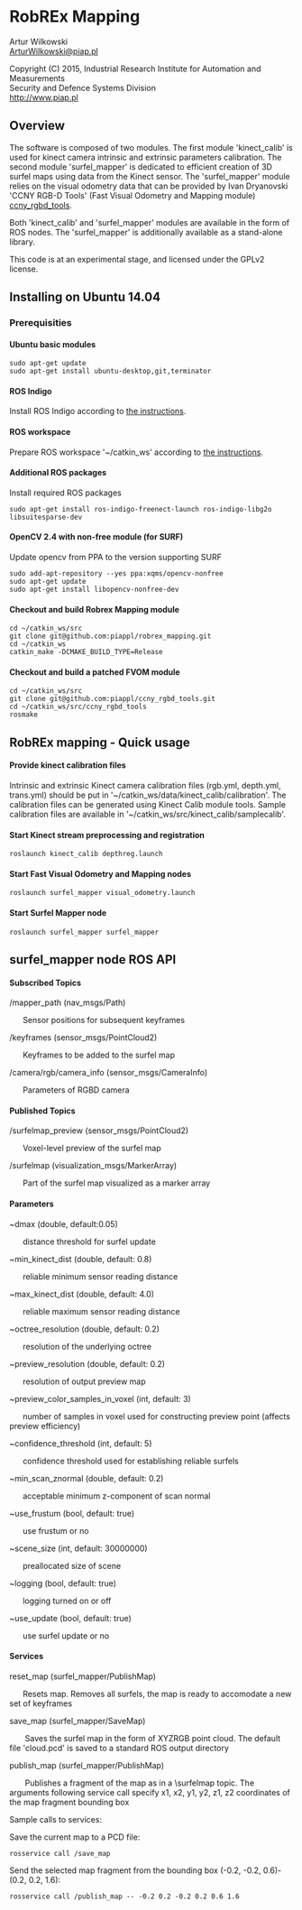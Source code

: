 RobREx Mapping
==============

Artur Wilkowski  
<ArturWilkowski@piap.pl>

Copyright (C) 2015, Industrial Research Institute for Automation and Measurements  
Security and Defence Systems Division   
<http://www.piap.pl>

Overview
--------

The software is composed of two modules. The first module 'kinect_calib' is used for kinect camera intrinsic and extrinsic parameters calibration. The second module 'surfel_mapper' is dedicated to efficient creation of 3D surfel maps using data from the Kinect sensor. The 'surfel_mapper' module relies on the visual odometry data that can be provided by Ivan Dryanovski 'CCNY RGB-D Tools' (Fast Visual Odometry and Mapping module) [ccny_rgbd_tools](https://github.com/ccny-ros-pkg/ccny_rgbd_tools).

Both 'kinect_calib' and 'surfel_mapper' modules are available in the form of ROS nodes. The 'surfel_mapper' is additionally available as a stand-alone library. 

This code is at an experimental stage, and licensed under the GPLv2 license.

Installing on Ubuntu 14.04
--------------------------

### Prerequisities ###

#### Ubuntu basic modules ####
	sudo apt-get update
	sudo apt-get install ubuntu-desktop,git,terminator

#### ROS Indigo ####

Install ROS Indigo according to [the instructions](http://wiki.ros.org/indigo/Installation/Ubuntu). 

#### ROS workspace ####

Prepare ROS workspace '~/catkin_ws' according to [the instructions](http://wiki.ros.org/catkin/Tutorials/create_a_workspace).

#### Additional ROS packages ####

Install required ROS packages

	sudo apt-get install ros-indigo-freenect-launch ros-indigo-libg2o libsuitesparse-dev


#### OpenCV 2.4 with non-free module (for SURF) ####

Update opencv from PPA to the version supporting SURF 

	sudo add-apt-repository --yes ppa:xqms/opencv-nonfree
	sudo apt-get update 
	sudo apt-get install libopencv-nonfree-dev

#### Checkout and build Robrex Mapping module ####
	cd ~/catkin_ws/src
	git clone git@github.com:piappl/robrex_mapping.git
	cd ~/catkin_ws
	catkin_make -DCMAKE_BUILD_TYPE=Release

#### Checkout and build a patched FVOM module ####
	cd ~/catkin_ws/src
	git clone git@github.com:piappl/ccny_rgbd_tools.git
	cd ~/catkin_ws/src/ccny_rgbd_tools
	rosmake

RobREx mapping - Quick usage
----------------------------

#### Provide kinect calibration files ####

Intrinsic and extrinsic Kinect camera calibration files (rgb.yml, depth.yml, trans.yml) should be put in '~/catkin_ws/data/kinect_calib/calibration'. The calibration files can be generated using Kinect Calib module tools. Sample calibration files are available in '~/catkin_ws/src/kinect_calib/samplecalib'.

#### Start Kinect stream preprocessing and registration ####

	roslaunch kinect_calib depthreg.launch

#### Start Fast Visual Odometry and Mapping nodes ####

	roslaunch surfel_mapper visual_odometry.launch 

#### Start Surfel Mapper node ####

	roslaunch surfel_mapper surfel_mapper

surfel_mapper node ROS API 
----------------------

#### Subscribed Topics ####

/mapper_path (nav_msgs/Path)

&nbsp;&nbsp;&nbsp;&nbsp;&nbsp;&nbsp;Sensor positions for subsequent keyframes

/keyframes (sensor_msgs/PointCloud2)

&nbsp;&nbsp;&nbsp;&nbsp;&nbsp;&nbsp;Keyframes to be added to the surfel map

/camera/rgb/camera_info (sensor_msgs/CameraInfo)

&nbsp;&nbsp;&nbsp;&nbsp;&nbsp;&nbsp;Parameters of RGBD camera

#### Published Topics ####

/surfelmap_preview (sensor_msgs/PointCloud2)

&nbsp;&nbsp;&nbsp;&nbsp;&nbsp;&nbsp;Voxel-level preview of the surfel map

/surfelmap (visualization_msgs/MarkerArray)

&nbsp;&nbsp;&nbsp;&nbsp;&nbsp;&nbsp;Part of the surfel map visualized as a marker array

#### Parameters ####

~dmax (double, default:0.05)

&nbsp;&nbsp;&nbsp;&nbsp;&nbsp;&nbsp;distance threshold for surfel update 

~min_kinect_dist (double, default: 0.8)

&nbsp;&nbsp;&nbsp;&nbsp;&nbsp;&nbsp;reliable minimum sensor reading distance

~max_kinect_dist (double, default: 4.0)

&nbsp;&nbsp;&nbsp;&nbsp;&nbsp;&nbsp;reliable maximum sensor reading distance

~octree_resolution (double, default: 0.2)

&nbsp;&nbsp;&nbsp;&nbsp;&nbsp;&nbsp;resolution of the underlying octree

~preview_resolution (double, default: 0.2)

&nbsp;&nbsp;&nbsp;&nbsp;&nbsp;&nbsp;resolution of output preview map

~preview_color_samples_in_voxel (int, default: 3)

&nbsp;&nbsp;&nbsp;&nbsp;&nbsp;&nbsp;number of samples in voxel used for constructing preview point (affects preview efficiency)

~confidence_threshold (int, default: 5)

&nbsp;&nbsp;&nbsp;&nbsp;&nbsp;&nbsp;confidence threshold used for establishing reliable surfels

~min_scan_znormal (double, default: 0.2)

&nbsp;&nbsp;&nbsp;&nbsp;&nbsp;&nbsp;acceptable minimum z-component of scan normal

~use_frustum (bool, default: true)

&nbsp;&nbsp;&nbsp;&nbsp;&nbsp;&nbsp;use frustum or no

~scene_size (int, default: 30000000)

&nbsp;&nbsp;&nbsp;&nbsp;&nbsp;&nbsp;preallocated size of scene

~logging (bool, default: true)

&nbsp;&nbsp;&nbsp;&nbsp;&nbsp;&nbsp;logging turned on or off

~use_update (bool, default: true)

&nbsp;&nbsp;&nbsp;&nbsp;&nbsp;&nbsp;use surfel update or no

#### Services ####

reset_map (surfel_mapper/PublishMap)

&nbsp;&nbsp;&nbsp;&nbsp;&nbsp;&nbsp;Resets map. Removes all surfels, the map is ready to accomodate a new set of keyframes

save_map (surfel_mapper/SaveMap)

&nbsp;&nbsp;&nbsp;&nbsp;&nbsp;&nbsp; Saves the surfel map in the form of XYZRGB point cloud. The default file 'cloud.pcd' is saved to a standard ROS output directory

publish_map (surfel_mapper/PublishMap)

&nbsp;&nbsp;&nbsp;&nbsp;&nbsp;&nbsp; Publishes a fragment of the map as in a \surfelmap topic. The arguments following service call specify x1, x2, y1, y2, z1, z2 coordinates of the map fragment bounding box

Sample calls to services:

Save the current map to a PCD file:

	rosservice call /save_map	

Send the selected map fragment from the bounding box (-0.2, -0.2, 0.6)-(0.2, 0.2, 1.6):

	rosservice call /publish_map -- -0.2 0.2 -0.2 0.2 0.6 1.6
